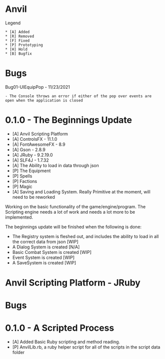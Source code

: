 Anvil
=====

Legend

	* [A] Added
	* [R] Removed
	* [F] Fixed
	* [P] Prototyping
	* [H] Hold
	* [B] Bugfix

Bugs
====

Bug01-UIEquipPop - 11/23/2021

	- The Console throws an error if either of the pop over events are open when the application is closed

 0.1.0 - The Beginnings Update
==============

* [A] Anvil Scripting Platform
* [A] ControlsFX - 11.1.0
* [A] FontAwesomeFX - 8.9
* [A] Gson - 2.8.9
* [A] JRuby - 9.2.19.0
* [A] SLF4J - 1.7.32
* [A] The Ability to load in data through json
* [P] The Equipment
* [P] Spells
* [P] Factions
* [P] Magic
* [A] Saving and Loading System. Really Primitive at the moment, will need to be reworked

Working on the basic functionality of the game/engine/program. The Scripting engine needs a lot of work and needs a lot more to be implemented. 

The beginnings update will be finished when the following is done:
* The Registry system is fleshed out, and includes the ability to load in all the correct data from json [WIP]
* A Dialog System is created [N/A]
* Basic Combat System is created [WIP]
* Event System is created [WIP]
* A SaveSystem is created [WIP]



Anvil Scripting Platform - JRuby
================================

Bugs
====

0.1.0 - A Scripted Process
==========================
* [A] Added Basic Ruby scripting and method reading. 
* [P] AnvilLib.rb, a ruby helper script for all of the scripts in the script data folder



